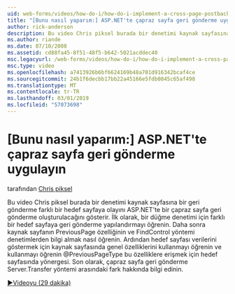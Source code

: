 ```yaml
---
uid: web-forms/videos/how-do-i/how-do-i-implement-a-cross-page-postback-in-aspnet
title: "[Bunu nasıl yaparım:] ASP.NET'te çapraz sayfa geri gönderme uygulamak | Microsoft Docs"
author: rick-anderson
description: Bu video Chris piksel burada bir denetimi kaynak sayfasına bir geri gönderme için farklı bir hedef olayını ASP.NET'te bir çapraz sayfa geri gönderme oluşturulacağını gösterir...
ms.author: riande
ms.date: 07/10/2008
ms.assetid: cd88fa45-8f51-48f5-b642-5021acddec40
msc.legacyurl: /web-forms/videos/how-do-i/how-do-i-implement-a-cross-page-postback-in-aspnet
msc.type: video
ms.openlocfilehash: a7413926b6bf6624169b48a701d916342bcaf4ce
ms.sourcegitcommit: 24b1f6decbb17bb22a45166e5fdb0845c65af498
ms.translationtype: MT
ms.contentlocale: tr-TR
ms.lasthandoff: 03/01/2019
ms.locfileid: "57073698"
---
```

<a name="how-do-i-implement-a-cross-page-postback-in-aspnet"></a>[Bunu nasıl yaparım:] ASP.NET'te çapraz sayfa geri gönderme uygulayın
====================
tarafından [Chris piksel](https://twitter.com/chrispels)

Bu video Chris piksel burada bir denetimi kaynak sayfasına bir geri gönderme farklı bir hedef sayfaya olayını ASP.NET'te bir çapraz sayfa geri gönderme oluşturulacağını gösterir. İlk olarak, bir düğme denetimi için farklı bir hedef sayfaya geri gönderme yapılandırmayı öğrenin. Daha sonra kaynak sayfanın PreviousPage özelliğinin ve FindControl yöntemi denetimlerden bilgi almak nasıl öğrenin. Ardından hedef sayfası verilerini göstermek için kaynak sayfasında genel özelliklerini kullanmayı öğrenin ve kullanmayı öğrenin @PreviousPageType bu özelliklere erişmek için hedef sayfasında yönergesi. Son olarak, çapraz sayfa geri gönderme Server.Transfer yöntemi arasındaki fark hakkında bilgi edinin.

[&#9654;Videoyu (29 dakika)](https://channel9.msdn.com/Blogs/ASP-NET-Site-Videos/how-do-i-implement-a-cross-page-postback-in-aspnet)
